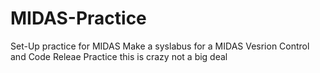 # MIDAS-Practice
Set-Up practice for MIDAS
Make a syslabus for a MIDAS Vesrion Control and Code Releae Practice 
this is crazy not a big deal 
